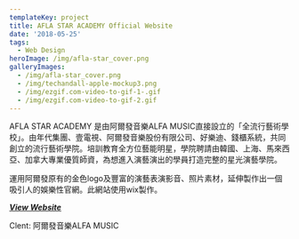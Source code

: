```yaml
---
templateKey: project
title: AFLA STAR ACADEMY Official Website
date: '2018-05-25'
tags:
  - Web Design
heroImage: /img/afla-star_cover.png
galleryImages:
  - /img/afla-star_cover.png
  - /img/techandall-apple-mockup3.png
  - /img/ezgif.com-video-to-gif-1-.gif
  - /img/ezgif.com-video-to-gif-2.gif
---
```

AFLA STAR ACADEMY 是由阿爾發音樂ALFA MUSIC直接設立的「全流行藝術學校」。由年代集團、壹電視、阿爾發音樂股份有限公司、好樂迪、錢櫃系統，共同創立的流行藝術學院。培訓教育全方位藝能明星，學院聘請由韓國、上海、馬來西亞、加拿大專業優質師資，為想進入演藝演出的學員打造完整的星光演藝學院。

運用阿爾發原有的金色logo及豐富的演藝表演影音、照片素材，延伸製作出一個吸引人的娛樂性官網。此網站使用wix製作。



[**_View Website_**](https://www.alfamusic.com.tw/)



Clent: 阿爾發音樂ALFA MUSIC
